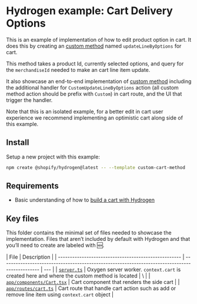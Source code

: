 # Hydrogen example: Cart Delivery Options

This is an example of implementation of how to edit product option in cart. It does this by creating an [custom method](https://shopify.dev/docs/api/hydrogen/2023-10/utilities/createcarthandler#example-custom-methods) named `updateLineByOptions` for cart.

This method takes a product Id, currently selected options, and query for the `merchandiseId` needed to make an cart line item update.

It also showcase an end-to-end implementation of [custom method](https://shopify.dev/docs/api/hydrogen/2023-10/utilities/createcarthandler#example-custom-methods) including the additional handler for `CustomUpdateLineByOptions` action (all custom method action should be prefix with `Custom`) in cart route, and the UI that trigger the handler.

Note that this is an isolated example, for a better edit in cart user experience we recommend implementing an optimistic cart along side of this example.

## Install

Setup a new project with this example:

```bash
npm create @shopify/hydrogen@latest -- --template custom-cart-method
```

## Requirements

- Basic understanding of how to [build a cart with Hydrogen](https://shopify.dev/docs/custom-storefronts/hydrogen/building/cart)

## Key files

This folder contains the minimal set of files needed to showcase the implementation.
Files that aren’t included by default with Hydrogen and that you’ll need to
create are labeled with 🆕.

| File                                                 | Description                                                                                    |
| ---------------------------------------------------- | ---------------------------------------------------------------------------------------------- | --- |
| [`server.ts`](server.ts)                             | Oxygen server worker. `context.cart` is created here and where the custom method is located    | \   |
| [`app/components/Cart.tsx`](app/components/Cart.tsx) | Cart component that renders the side cart                                                      |
| [`app/routes/cart.ts`](app/routes/cart.tsx)          | Cart route that handle cart action such as add or remove line item using `context.cart` object |
